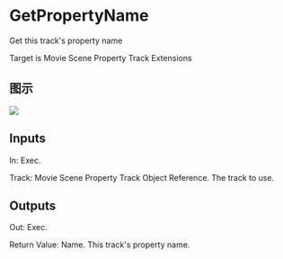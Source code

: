# GetPropertyName

Get this track's property name

Target is Movie Scene Property Track Extensions

## 图示

![]($-20221218-20555490.png)

## Inputs

In: Exec.

Track: Movie Scene Property Track Object Reference. The track to use.  

## Outputs

Out: Exec.

Return Value: Name. This track's property name.

